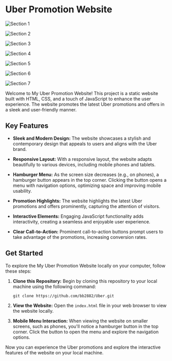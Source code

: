 # Uber Promotion Website

![Section 1](https://github.com/bb2882/Uber/assets/70382872/c2fc7512-6929-4765-950c-791923b57bed)


![Section 2](https://github.com/bb2882/Uber/assets/70382872/a1960c0c-d1ca-41e4-9ec1-1cba13ab0c9e)


![Section 3](https://github.com/bb2882/Uber/assets/70382872/7e8ce34c-49a2-4f52-bcdf-b8a321bd9edb)


![Section 4](https://github.com/bb2882/Uber/assets/70382872/3606e1bb-9400-4407-9bd6-3ea37d576115)


![Section 5](https://github.com/bb2882/Uber/assets/70382872/3bf9e501-a0da-474f-b6bf-d4e19f9260b6)


![Section 6](https://github.com/bb2882/Uber/assets/70382872/87a64568-65ee-4449-8ddd-79e7a0755cf5)


![Section 7](https://github.com/bb2882/Uber/assets/70382872/da4e4f52-d828-4cfb-903e-7462dd1da9b2)


Welcome to My Uber Promotion Website! This project is a static website built with HTML, CSS, and a touch of JavaScript to enhance the user experience. The website promotes the latest Uber promotions and offers in a sleek and user-friendly manner.

## Key Features

- **Sleek and Modern Design:** The website showcases a stylish and contemporary design that appeals to users and aligns with the Uber brand.

- **Responsive Layout:** With a responsive layout, the website adapts beautifully to various devices, including mobile phones and tablets.

- **Hamburger Menu:** As the screen size decreases (e.g., on phones), a hamburger button appears in the top corner. Clicking the button opens a menu with navigation options, optimizing space and improving mobile usability.

- **Promotion Highlights:** The website highlights the latest Uber promotions and offers prominently, capturing the attention of visitors.

- **Interactive Elements:** Engaging JavaScript functionality adds interactivity, creating a seamless and enjoyable user experience.

- **Clear Call-to-Action:** Prominent call-to-action buttons prompt users to take advantage of the promotions, increasing conversion rates.

## Get Started

To explore the My Uber Promotion Website locally on your computer, follow these steps:

1. **Clone this Repository:** Begin by cloning this repository to your local machine using the following command:

   ```
   git clone https://github.com/bb2882/Uber.git
   ```

2. **View the Website:** Open the `index.html` file in your web browser to view the website locally.

3. **Mobile Menu Interaction:** When viewing the website on smaller screens, such as phones, you'll notice a hamburger button in the top corner. Click the button to open the menu and explore the navigation options.

Now you can experience the Uber promotions and explore the interactive features of the website on your local machine.
